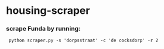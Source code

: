 # housing-scraper

### scrape Funda by running:
```
 python scraper.py -s 'dorpsstraat' -c 'de cocksdorp' -r 2
```
